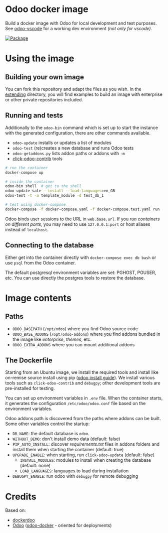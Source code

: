 # Odoo docker image

Build a docker image with Odoo for local development and test purposes.
See [odoo-vscode](https://github.com/ERPM-BV/odoo-dev-container)
for a working dev environment *(not only for vscode)*.

[![Package](https://img.shields.io/badge/package-ghcr.io-blue)](https://github.com/ERPM-BV/odoo-dev-docker/pkgs/container/odoo-dev-docker)


# Using the image

## Building your own image

You can fork this repository and adapt the files as you wish.
In the [extending](./extending/README.md) directory, you will find examples
to build an image with enterprise or other private repositories included.

## Running and tests

Additionally to the `odoo-bin` command which is set up to start the
instance with the generated configuration, there are other commands available.

- `odoo-update` installs or updates a list of modules
- `odoo-test` (re)creates a new database and runs Odoo tests
- `odoo-getaddons.py` lists addon paths or addons with `-m`
- [click-odoo-contrib] tools

```bash
# run the container
docker-compose up

# inside the container
odoo-bin shell  # get to the shell
odoo-update sale --install --load-languages=en_GB
odoo-test -t -a template_module -d test_db_1

# test using docker-compose
docker-compose -f docker-compose.yaml -f docker-compose.test.yaml run --rm odoo
```

Odoo binds user sessions to the URL in `web.base.url`.
If you *run containers on different ports*, you may need to use
`127.0.0.1:port` or host aliases instead of `localhost`.

## Connecting to the database

Either get into the container directly with `docker-compose exec db bash` or
use `psql` from the Odoo container.

The default postgresql environment variables are set: PGHOST, PGUSER, etc.
You can use directly the postgres tools to restore the database.

# Image contents

## Paths

- `ODOO_BASEPATH` (`/opt/odoo`) where you find Odoo source code
- `ODOO_BASE_ADDONS` (`/opt/odoo-addons`) where you find addons bundled
  in the image like *enterprise*, *themes*, etc.
- `ODOO_EXTRA_ADDONS` where you can mount additional addons

## The Dockerfile

Starting from an Ubuntu image, we install the required tools and install like
on-remise source install using pip ([odoo install guide]).
We install various tools such as `click-odoo-contrib` and `debugpy`;
other development tools are pre-installed for testing.

You can set up environment variables in `.env` file.
When the container starts, it generates the configuration `/etc/odoo/odoo.conf`
file based on the environment variables.

Odoo addons path is discovered from the paths where addons can be built.
Some other variables control the startup:
- `DB_NAME`: the default database is `odoo`.
- `WITHOUT_DEMO`: don't install demo data (default: false)
- `PIP_AUTO_INSTALL`: discover *requirements.txt* files in addons folders and
  install them when starting the container (default: true)
- `UPGRADE_ENABLE`: when starting, run `click-odoo-update` (default: false)
  - `INSTALL_MODULES`: modules to install when creating the database (default: none)
  - `LOAD_LANGUAGES`: languages to load during installation
- `DEBUGPY_ENABLE`: run odoo with `debugpy` for remote debugging

# Credits

Based on:

* [dockerdoo]
* [Odoo] ([odoo-docker] - oriented for deployments)


[click-odoo-contrib]: https://github.com/acsone/click-odoo-contrib
[dockerdoo]: https://github.com/iterativo-git/dockerdoo
[OCA]: https://github.com/OCA
[Odoo]: https://github.com/odoo
[odoo-docker]: https://github.com/odoo/docker
[odoo install guide]: https://www.odoo.com/documentation/master/administration/on_premise/source.html
